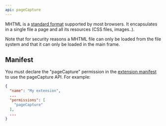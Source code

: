 ```yaml
---
api: pageCapture
---
```


MHTML is a [standard format][1] supported by most browsers. It encapsulates in a single file a page
and all its resources (CSS files, images..).

Note that for security reasons a MHTML file can only be loaded from the file system and that it can
only be loaded in the main frame.

## Manifest

You must declare the "pageCapture" permission in the [extension manifest][2] to use the pageCapture
API. For example:

```json
{
  "name": "My extension",
  ...
  "permissions": [
    "pageCapture"
  ],
  ...
}
```

[1]: https://tools.ietf.org/html/rfc2557
[2]: /docs/extensions/mv2/tabs

